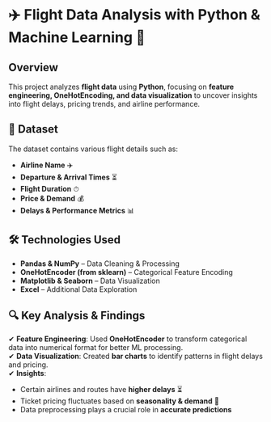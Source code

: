 # ✈️ Flight Data Analysis with Python & Machine Learning 🚀  

## Overview  
This project analyzes **flight data** using **Python**, focusing on **feature engineering, OneHotEncoding, and data visualization** to uncover insights into flight delays, pricing trends, and airline performance.  

## 📂 Dataset  
The dataset contains various flight details such as:  
- **Airline Name** ✈️  
- **Departure & Arrival Times** ⏳  
- **Flight Duration** ⏱  
- **Price & Demand** 💰  
- **Delays & Performance Metrics** 📊  

## 🛠 Technologies Used  
- **Pandas & NumPy** – Data Cleaning & Processing  
- **OneHotEncoder (from sklearn)** – Categorical Feature Encoding  
- **Matplotlib & Seaborn** – Data Visualization  
- **Excel** – Additional Data Exploration  

## 🔍 Key Analysis & Findings  
✔ **Feature Engineering**: Used **OneHotEncoder** to transform categorical data into numerical format for better ML processing.  
✔ **Data Visualization**: Created **bar charts** to identify patterns in flight delays and pricing.  
✔ **Insights**:  
  - Certain airlines and routes have **higher delays** ⏳  
  - Ticket pricing fluctuates based on **seasonality & demand** 📅  
  - Data preprocessing plays a crucial role in **accurate predictions**  

